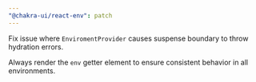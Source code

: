 ```yaml
---
"@chakra-ui/react-env": patch
---
```


Fix issue where `EnviromentProvider` causes suspense boundary to throw hydration
errors.

Always render the `env` getter element to ensure consistent behavior in all
environments.
